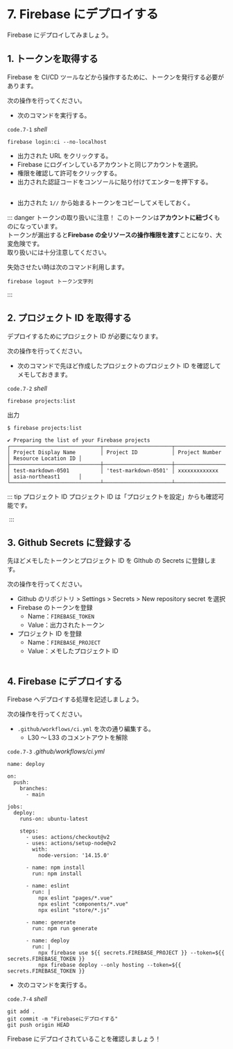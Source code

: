 # 7. Firebase にデプロイする

Firebase にデプロイしてみましょう。

## 1. トークンを取得する

Firebase を CI/CD ツールなどから操作するために、トークンを発行する必要があります。

次の操作を行ってください。

- 次のコマンドを実行する。

`code.7-1` _shell_

```properties
firebase login:ci --no-localhost
```

- 出力された URL をクリックする。
- Firebase にログインしているアカウントと同じアカウントを選択。
- 権限を確認して許可をクリックする。
- 出力された認証コードをコンソールに貼り付けてエンターを押下する。

<img :src="$withBase('/login.gif')">

- 出力された `1//` から始まるトークンをコピーしてメモしておく。

::: danger トークンの取り扱いに注意！
このトークンは**アカウントに紐づく**ものになっています。  
トークンが漏出すると**Firebase の全リソースの操作権限を渡す**ことになり、大変危険です。  
取り扱いには十分注意してください。

失効させたい時は次のコマンド利用します。

```properties
firebase logout トークン文字列
```

:::

## 2. プロジェクト ID を取得する

デプロイするためにプロジェクト ID が必要になります。

次の操作を行ってください。

- 次のコマンドで先ほど作成したプロジェクトのプロジェクト ID を確認してメモしておきます。

`code.7-2` _shell_

```properties
firebase projects:list
```

出力

```shell
$ firebase projects:list

✔ Preparing the list of your Firebase projects
┌─────────────────────────────┬──────────────────────┬────────────────┬──────────────────────┐
│ Project Display Name        │ Project ID           │ Project Number │ Resource Location ID │
├─────────────────────────────┼──────────────────────┼────────────────┼──────────────────────┤
│ test-markdown-0501          │ 'test-markdown-0501' │ xxxxxxxxxxxxx  │ asia-northeast1      │
└─────────────────────────────┴──────────────────────┴────────────────┴──────────────────────┘
```

::: tip プロジェクト ID
プロジェクト ID は「プロジェクトを設定」からも確認可能です。

<img :src="$withBase('/id.png')">
:::

## 3. Github Secrets に登録する

先ほどメモしたトークンとプロジェクト ID を GIthub の Secrets に登録します。

次の操作を行ってください。

- Github のリポジトリ > Settings > Secrets > New repository secret を選択
- Firebase のトークンを登録
  - Name：`FIREBASE_TOKEN`
  - Value：出力されたトークン
- プロジェクト ID を登録
  - Name：`FIREBASE_PROJECT`
  - Value：メモしたプロジェクト ID

<img :src="$withBase('/secret.png')">

## 4. Firebase にデプロイする

Firebase へデプロイする処理を記述しましょう。

次の操作を行ってください。

- `.github/workflows/ci.yml` を次の通り編集する。
  - L30 ～ L33 のコメントアウトを解除

`code.7-3` _.github/workflows/ci.yml_

```yml{30-33}
name: deploy

on:
  push:
    branches:
      - main

jobs:
  deploy:
    runs-on: ubuntu-latest

    steps:
      - uses: actions/checkout@v2
      - uses: actions/setup-node@v2
        with:
          node-version: '14.15.0'

      - name: npm install
        run: npm install

      - name: eslint
        run: |
          npx eslint "pages/*.vue"
          npx eslint "components/*.vue"
          npx eslint "store/*.js"

      - name: generate
        run: npm run generate

      - name: deploy
        run: |
          npx firebase use ${{ secrets.FIREBASE_PROJECT }} --token=${{ secrets.FIREBASE_TOKEN }}
          npx firebase deploy --only hosting --token=${{ secrets.FIREBASE_TOKEN }}
```

- 次のコマンドを実行する。

`code.7-4` _shell_

```properties
git add .
git commit -m "Firebaseにデプロイする"
git push origin HEAD
```

Firebase にデプロイされていることを確認しましょう！
